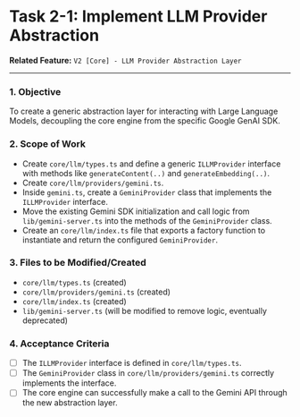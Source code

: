 
# Task 2-1: Implement LLM Provider Abstraction

**Related Feature:** `V2 [Core] - LLM Provider Abstraction Layer`

---

### 1. Objective
To create a generic abstraction layer for interacting with Large Language Models, decoupling the core engine from the specific Google GenAI SDK.

### 2. Scope of Work
- Create `core/llm/types.ts` and define a generic `ILLMProvider` interface with methods like `generateContent(..)` and `generateEmbedding(..)`.
- Create `core/llm/providers/gemini.ts`.
- Inside `gemini.ts`, create a `GeminiProvider` class that implements the `ILLMProvider` interface.
- Move the existing Gemini SDK initialization and call logic from `lib/gemini-server.ts` into the methods of the `GeminiProvider` class.
- Create an `core/llm/index.ts` file that exports a factory function to instantiate and return the configured `GeminiProvider`.

### 3. Files to be Modified/Created
- `core/llm/types.ts` (created)
- `core/llm/providers/gemini.ts` (created)
- `core/llm/index.ts` (created)
- `lib/gemini-server.ts` (will be modified to remove logic, eventually deprecated)

### 4. Acceptance Criteria
- [ ] The `ILLMProvider` interface is defined in `core/llm/types.ts`.
- [ ] The `GeminiProvider` class in `core/llm/providers/gemini.ts` correctly implements the interface.
- [ ] The core engine can successfully make a call to the Gemini API through the new abstraction layer.
